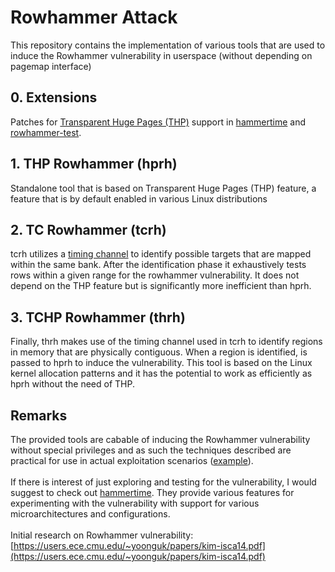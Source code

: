 # Rowhammer Attack

This repository contains the implementation of various tools that are used to induce the Rowhammer vulnerability in userspace (without depending on pagemap interface)

## 0. Extensions
Patches for [Transparent Huge Pages (THP)](https://www.kernel.org/doc/Documentation/vm/transhuge.txt) support in [hammertime](https://github.com/vusec/hammertime/) and [rowhammer-test](https://github.com/google/rowhammer-test/).

## 1. THP Rowhammer (hprh)
Standalone tool that is based on Transparent Huge Pages (THP) feature, a feature that is by default enabled in various Linux distributions

## 2. TC Rowhammer (tcrh)
tcrh utilizes a [timing channel](https://people.inf.ethz.ch/omutlu/pub/mph_usenix_security07.pdf) to identify possible targets that are mapped within the same bank. After the identification phase it exhaustively tests rows within a given range for the rowhammer vulnerability. It does not depend on the THP feature but is significantly more inefficient than hprh.

## 3. TCHP Rowhammer (thrh)
Finally, thrh makes use of the timing channel used in tcrh to identify regions in memory that are physically contiguous. When a region is identified, is passed to hprh to induce the vulnerability. This tool is based on the Linux kernel allocation patterns and it has the potential to work as efficiently as hprh without the need of THP.

## Remarks
The provided tools are cabable of inducing the Rowhammer vulnerability without special privileges and as such the techniques described are practical for use in actual exploitation scenarios ([example](https://www.blackhat.com/docs/us-15/materials/us-15-Seaborn-Exploiting-The-DRAM-Rowhammer-Bug-To-Gain-Kernel-Privileges.pdf)).
<br>
<br>
If there is interest of just exploring and testing for the vulnerability, I would suggest to check out [hammertime](https://github.com/vusec/hammertime/). They provide various features for experimenting with the vulnerability with support for various microarchitectures and configurations.
<br>
<br>
Initial research on Rowhammer vulnerability: [https://users.ece.cmu.edu/~yoonguk/papers/kim-isca14.pdf](https://users.ece.cmu.edu/~yoonguk/papers/kim-isca14.pdf)